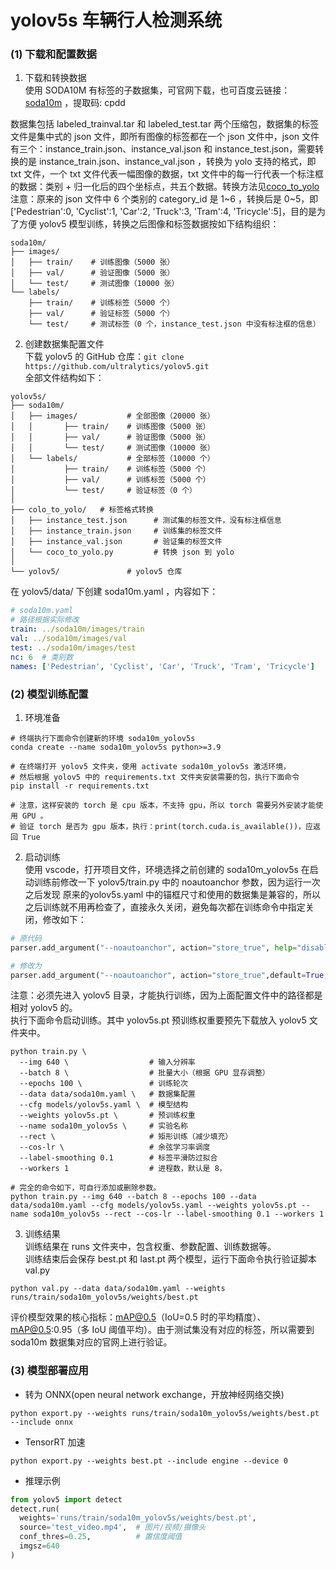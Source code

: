 # yolov5s 车辆行人检测系统
### (1) 下载和配置数据
1. 下载和转换数据  
使用 SODA10M 有标签的子数据集，可官网下载，也可百度云链接：[soda10m](https://pan.baidu.com/s/1KRJW_gcc_Zox6pOL4tWboA) ，提取码: cpdd

数据集包括 labeled_trainval.tar 和 labeled_test.tar 两个压缩包，数据集的标签文件是集中式的 json 文件，即所有图像的标签都在一个 json 文件中，json 文件有三个：instance_train.json、instance_val.json 和 instance_test.json，需要转换的是 instance_train.json、instance_val.json ，转换为 yolo 支持的格式，即 txt 文件，一个 txt 文件代表一幅图像的数据，txt 文件中的每一行代表一个标注框的数据：类别 + 归一化后的四个坐标点，共五个数据。转换方法见[coco_to_yolo](./coco_to_yolo/json_to_yolo.py)  
注意：原来的 json 文件中 6 个类别的 category_id 是 1~6 ，转换后是 0~5，即 ['Pedestrian':0, 'Cyclist':1, 'Car':2, 'Truck':3, 'Tram':4, 'Tricycle':5]，目的是为了方便 yolov5 模型训练，转换之后图像和标签数据按如下结构组织：
```
soda10m/
├── images/
│   ├── train/    # 训练图像（5000 张）
│   ├── val/      # 验证图像（5000 张）
│   └── test/     # 测试图像（10000 张）
└── labels/
    ├── train/    # 训练标签（5000 个）
    ├── val/      # 验证标签（5000 个）
    └── test/     # 测试标签（0 个，instance_test.json 中没有标注框的信息）
```
2. 创建数据集配置文件  
下载 yolov5 的 GitHub 仓库：`git clone https://github.com/ultralytics/yolov5.git`   
全部文件结构如下：
```
yolov5s/
├── soda10m/
│   ├── images/           # 全部图像（20000 张）
│   │       ├── train/    # 训练图像（5000 张）
│   │       ├── val/      # 验证图像（5000 张）
│   │       └── test/     # 测试图像（10000 张）
│   └── labels/           # 全部标签（10000 个）
│           ├── train/    # 训练标签（5000 个）
│           ├── val/      # 训练标签（5000 个）
│           └── test/     # 验证标签（0 个）
│
├── colo_to_yolo/   # 标签格式转换
│   ├── instance_test.json      # 测试集的标签文件，没有标注框信息
│   ├── instance_train.json     # 训练集的标签文件
│   ├── instance_val.json       # 验证集的标签文件
│   └── coco_to_yolo.py         # 转换 json 到 yolo  
│
└── yolov5/               # yolov5 仓库   
```
在 yolov5/data/ 下创建 soda10m.yaml ，内容如下：
```yaml
# soda10m.yaml 
# 路径根据实际修改
train: ../soda10m/images/train
val: ../soda10m/images/val
test: ../soda10m/images/test
nc: 6  # 类别数
names: ['Pedestrian', 'Cyclist', 'Car', 'Truck', 'Tram', 'Tricycle']
```
### (2) 模型训练配置
1. 环境准备  
```
# 终端执行下面命令创建新的环境 soda10m_yolov5s
conda create --name soda10m_yolov5s python>=3.9 

# 在终端打开 yolov5 文件夹，使用 activate soda10m_yolov5s 激活环境，
# 然后根据 yolov5 中的 requirements.txt 文件夹安装需要的包，执行下面命令
pip install -r requirements.txt

# 注意，这样安装的 torch 是 cpu 版本，不支持 gpu，所以 torch 需要另外安装才能使用 GPU 。
# 验证 torch 是否为 gpu 版本，执行：print(torch.cuda.is_available())，应返回 True
```
2. 启动训练  
使用 vscode，打开项目文件，环境选择之前创建的 soda10m_yolov5s 
在启动训练前修改一下 yolov5/train.py 中的 noautoanchor 参数，因为运行一次之后发现 原来的yolov5s.yaml 中的锚框尺寸和使用的数据集是兼容的，所以之后训练就不用再检查了，直接永久关闭，避免每次都在训练命令中指定关闭，修改如下：
```python
# 原代码
parser.add_argument("--noautoanchor", action="store_true", help="disable AutoAnchor")

# 修改为
parser.add_argument("--noautoanchor", action="store_true",default=True, help="disable AutoAnchor")
```
注意：必须先进入 yolov5 目录，才能执行训练，因为上面配置文件中的路径都是相对 yolov5 的。  
执行下面命令启动训练。其中 yolov5s.pt 预训练权重要预先下载放入 yolov5 文件夹中。
```
python train.py \
  --img 640 \                  # 输入分辨率
  --batch 8 \                  # 批量大小（根据 GPU 显存调整）
  --epochs 100 \               # 训练轮次
  --data data/soda10m.yaml \   # 数据集配置
  --cfg models/yolov5s.yaml \  # 模型结构
  --weights yolov5s.pt \       # 预训练权重
  --name soda10m_yolov5s \     # 实验名称
  --rect \                     # 矩形训练（减少填充）
  --cos-lr \                   # 余弦学习率调度
  --label-smoothing 0.1        # 标签平滑防过拟合
  --workers 1                  # 进程数，默认是 8，

# 完全的命令如下，可自行添加或删除参数。
python train.py --img 640 --batch 8 --epochs 100 --data data/soda10m.yaml --cfg models/yolov5s.yaml --weights yolov5s.pt --name soda10m_yolov5s --rect --cos-lr --label-smoothing 0.1 --workers 1
```
3. 训练结果  
训练结果在 runs 文件夹中，包含权重、参数配置、训练数据等。  
训练结束后会保存 best.pt 和 last.pt 两个模型，运行下面命令执行验证脚本 val.py
```
python val.py --data data/soda10m.yaml --weights runs/train/soda10m_yolov5s/weights/best.pt
```
评价模型效果的核心指标：mAP@0.5（IoU=0.5 时的平均精度）、mAP@0.5:0.95（多 IoU 阈值平均）。由于测试集没有对应的标签，所以需要到 soda10m 数据集对应的官网上进行验证。  
### (3) 模型部署应用 
* 转为 ONNX(open neural network exchange，开放神经网络交换) 
```
python export.py --weights runs/train/soda10m_yolov5s/weights/best.pt --include onnx
```
* TensorRT 加速
```
python export.py --weights best.pt --include engine --device 0
```
* 推理示例  
```python
from yolov5 import detect
detect.run(
  weights='runs/train/soda10m_yolov5s/weights/best.pt',
  source='test_video.mp4',  # 图片/视频/摄像头
  conf_thres=0.25,          # 置信度阈值
  imgsz=640
)
```